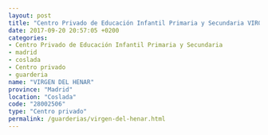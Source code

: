 ```yaml
---
layout: post
title: "Centro Privado de Educación Infantil Primaria y Secundaria VIRGEN DEL HENAR"
date: 2017-09-20 20:57:05 +0200
categories:
- Centro Privado de Educación Infantil Primaria y Secundaria
- madrid
- coslada
- Centro privado
- guarderia
name: "VIRGEN DEL HENAR"
province: "Madrid"
location: "Coslada"
code: "28002506"
type: "Centro privado"
permalink: /guarderias/virgen-del-henar.html
---
```

